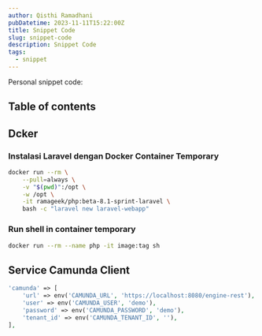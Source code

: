 ```yaml
---
author: Qisthi Ramadhani
pubDatetime: 2023-11-11T15:22:00Z
title: Snippet Code
slug: snippet-code
description: Snippet Code
tags:
  - snippet
---
```


Personal snippet code:

## Table of contents

## Dcker

### Instalasi Laravel dengan Docker Container Temporary

```bash
docker run --rm \
    --pull=always \
    -v "$(pwd)":/opt \
    -w /opt \
    -it ramageek/php:beta-8.1-sprint-laravel \
    bash -c "laravel new laravel-webapp"
```

### Run shell in container temporary

```bash
docker run --rm --name php -it image:tag sh
```

## Service Camunda Client

```php
'camunda' => [
    'url' => env('CAMUNDA_URL', 'https://localhost:8080/engine-rest'),
    'user' => env('CAMUNDA_USER', 'demo'),
    'password' => env('CAMUNDA_PASSWORD', 'demo'),
    'tenant_id' => env('CAMUNDA_TENANT_ID', ''),
],
```
